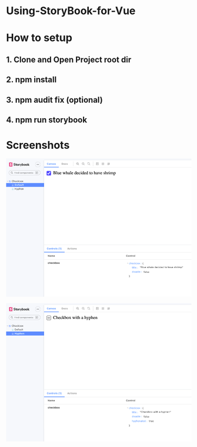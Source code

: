 # Using-StoryBook-for-Vue

# How to setup

## 1. Clone and Open Project root dir
## 2. npm install
## 3. npm audit fix (optional)
## 4. npm run storybook

# Screenshots
![IMAGE ALT TEXT HERE](https://github.com/himanshk96/Using-StoryBook-for-Vue/blob/develop/demo.png)


![IMAGE ALT TEXT HERE](https://github.com/himanshk96/Using-StoryBook-for-Vue/blob/develop/demo1.png)